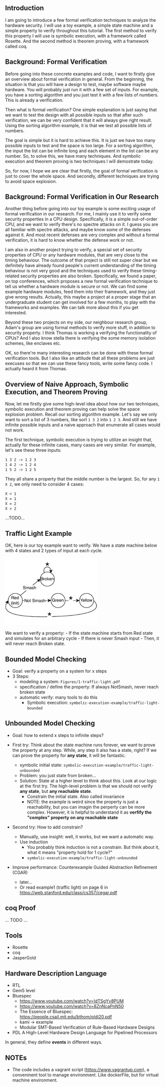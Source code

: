 

## Introduction

I am going to introduce a few formal verification techniques to analyze the hardware security.
I will use a toy example, a simple state machine and a simple property to verify throughout this tutorial.
The first method to verify this property I will use is symbolic execution, with a framework called Rosette.
And the second method is theorem proving, with a framework called coq.




## Background: Formal Verification

Before going into these concrete examples and code, I want to firstly give an overview about formal verification in general.
From the beginning, the situation is that you will have a design to test, maybe software maybe hardware.
You will probably just run it with a few set of inputs.
For example, you have a sorting algorithm and you just test it with a few lists of numbers.
This is already a verification.

Then what is formal verification?
One simple explanation is just saying that we want to test the design with all possible inputs so that after such verification, we can be very confident that it will always give right result.
Using the sorting algorithm example, it is that we test all possible lists of numbers.

The goal is simple but it is hard to achieve this.
It is just we have too many possible inputs to test and the space is too large.
For a sorting algorithm, the input the list can be infinite long and each element in the list can be any number.
So, to solve this, we have many techniques.
And symbolic execution and theorem proving is two techniques I will demostrate today.

So, for now, I hope we are clear that firstly, the goal of formal verification is just to cover the whole space.
And secondly, different techniques are trying to avoid space explosion.




## Background: Formal Verification in Our Research

Another thing before going into our toy example is some exciting usage of formal verification in our research.
For me, I mainly use it to verify some security properties in a CPU design.
Specifically, it is a simple out-of-order CPU, and we want to verify there's no spectre attacks on it.
I guess you are all familiar with spectre attacks, and maybe know some of the defenses against it.
And most recent defenses are very complex and without a formal verification, it is hard to know whether the defense work or not.

I am also in another project trying to verify, a special set of security properties of CPU or any hardware modules, that are very close to the timing behaviour.
The outcome of that project is still not super clear but we definitely have already found people's current understanding of the timing behaviour is not very good and the techniques used to verify these timing-related security properties are also broken.
Specifically, we found a paper, on top conferences, which proposes a new formal verification technique to tell us whether a hardware module is secure or not.
We can find some example hardware modules, feed them into their framework, and they just give wrong results.
Actually, this maybe a project at a proper stage that an undergraduate student can get involved for a few months, to play with the frameworks and examples.
We can talk more about this if you get interested.

Beyond these two projects on my side, our neighbour research group, Adam's group are using formal methods to verify more stuff, in addition to security property.
I think Thomas is working a verifying the functionality of CPUs?
And I also know stella there is verifying the some memory isolation schemes, like enclaves etc.

OK, so there're many interesting research can be done with these formal verification tools.
But I also like an attitude that all these problems are just execuses so that we can use these fancy tools, write some fancy code.
I actually heard it from Thomas.





## Overview of Naive Approach, Symbolic Execution, and Theorem Proving

Now, let me firstly give some high-level idea about how our two techniques, symbolic execution and theorem proving can help solve the space explosion problem.
Recall our sorting algorithm example.
Let's say we only want to sort a list of 3 numbers, like sort `1 3 2` into `1 2 3`.
And still we have infinite possible inputs and a naive approach that enumerate all cases would not work.

The first technique, symbolic execution is trying to utilize an insight that, actually for these infinite cases, many cases are very similar.
For example, let's see these three inputs:
```
1 3 2 -> 1 2 3
1 4 2 -> 1 2 4
1 5 2 -> 1 2 5
```
They all share a property that the middle number is the largest.
So, for any `1 X 2`, we only need to consider 4 cases:
```
X < 1
X = 1
X = 2
X > 2
```

...TODO...




## Traffic Light Example

OK, here is our toy example want to verify.
We have a state machine below with 4 states and 2 types of input at each cycle.

<img src="figures/1-traffic-light.pdf" alt="traffic-light" width="300"/>

We want to verify a property:
	- If the state machine starts from Red state and simulates for an arbitrary cycle
	- If there is never Smash input
	- Then, it will never reach Broken state.




## Bounded Model Checking

- Goal: verify a property on a system for x steps
- 3 Steps:
  - modeling a system: `Figures/1-traffic-light.pdf`
  - specification / define the property: If always NotSmash, never reach broken state
  - automatic verify: many tools to do this
    - Symbolic execution: `symbolic-execution-example/traffic-light-bounded`




## Unbounded Model Checking

- Goal: how to extend x steps to infinite steps?

- First try: Think about the state machine runs forever, we want to prove the property at any step. While, any step it also has a state, right? If we can prove the property for **any state**, it will be fantastic.
  - symbolic initial state: `symbolic-execution-example/traffic-light-unbounded`
  - Problem: you just state from broken...
  - Solution: State at a higher level to think about this. Look at our logic at the first try. The high-level problem is that we should not verify **any state**, but **any reachable state**.
    - Constrain the initial state. Also called invariance 
    - NOTE: the example is weird since the property is just a reachability, but you can imagin the perperty can be more complex. However, it is helpful to understand it as **verfify the "complex" property on any reachable state**

- Second try: How to add constrain?
  - Manually, use insight: well, it works, but we want a automatic way.
  - Use induction
    - You probably think induction is not a constrain. But think about it, what it means "property hold for 1 cycle?"
    - `symbolic-execution-example/traffic-light-unbounded`

- Improve performance: Counterexample Guided Abstraction Refinement (CGAR)
  - later...
  - Or read example1 (traffic light) on page 6 in https://web.stanford.edu/class/cs357/cegar.pdf




## coq Proof

  ... TODO ...




## Tools

- Rosette
- coq
- JasperGold




## Hardware Description Language

- RTL
- Gem5 level
- Bluespec
  - https://www.youtube.com/watch?v=IdTSgYv8PUM
  - https://www.youtube.com/watch?v=8ZnNcaPnN50
  - The Essence of Bluespec: https://people.csail.mit.edu/bthom/pldi20.pdf
  - kami -> example 
  - Modular SMT-Based Verification of Rule-Based Hardware Designs
- PDL A High-Level Hardware Design Language for Pipelined Processors

In general, they define **events** in different ways.




## NOTEs

- The code includes a vagrant script (https://www.vagrantup.com), a conveninent tool to manage environment. Like dockerFile, but for virtual machine environment.

